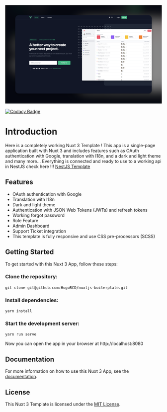 <img src="./public/homescreen.webp" width="750" alt="">

[![Codacy Badge](https://app.codacy.com/project/badge/Grade/96ef5ef23a4442c2bf73762f46e52749)](https://www.codacy.com/gh/HugoRCD/nuxtjs-boilerplate/dashboard?utm_source=github.com&amp;utm_medium=referral&amp;utm_content=HugoRCD/nuxtjs-boilerplate&amp;utm_campaign=Badge_Grade)

# Introduction

Here is a completely working Nuxt 3 Template ! This app is a single-page application built with Nuxt 3 and includes features such as OAuth authentication with Google, translation with I18n, and a dark and light theme and many more...
Everything is connected and ready to use to a working api in NestJS check here !!! [NestJS Template](https://github.com/HugoRCD/nestjs-boilerplate)

## Features
- OAuth authentication with Google
- Translation with I18n
- Dark and light theme
- Authentication with JSON Web Tokens (JWTs) and refresh tokens
- Working forgot password
- Role Feature
- Admin Dashboard
- Support Ticket integration
- This template is fully responsive and use CSS pre-processors (SCSS)

## Getting Started
To get started with this Nuxt 3 App, follow these steps:

### Clone the repository:
```
git clone git@github.com:HugoRCD/nuxtjs-boilerplate.git
```

### Install dependencies:
```
yarn install
```

### Start the development server:
```
yarn run serve
```

Now you can open the app in your browser at http://localhost:8080

## Documentation
For more information on how to use this Nuxt 3 App, see the [documentation](./docs).

## License
This Nuxt 3 Template is licensed under the [MIT License](./LICENSE).

